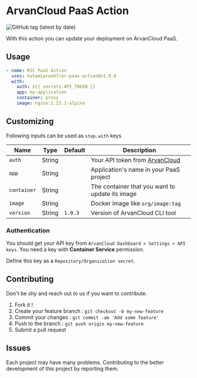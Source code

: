 # ArvanCloud PaaS Action

![GitHub tag (latest by date)](https://img.shields.io/github/v/tag/hatamiarash7/ar-paas-action?color=%2300baba&label=Marketplace&logo=github)

With this action you can update your deployment on ArvanCloud PaaS.

## Usage

```yaml
- name: R1C PaaS Action
  uses: hatamiarash7/ar-paas-action@v1.0.0
  with:
    auth: ${{ secrets.API_TOKEN }}
    app: my-application
    container: proxy
    image: nginx:1.23.1-alpine
```

## Customizing

Following inputs can be used as `step.with` keys

| Name        | Type   | Default | Description                                                              |
| ----------- | ------ | ------- | ------------------------------------------------------------------------ |
| `auth`      | String |         | Your API token from [ArvanCloud](https://www.arvancloud.com/en/docs/api) |
| `app`       | String |         | Application's name in your PaaS project                                  |
| `container` | String |         | The container that you want to update its image                          |
| `image`     | String |         | Docker image like `org/image:tag`                                        |
| `version`   | String | `1.0.3` | Version of ArvanCloud CLI tool                                           |

### Authentication

You should get your API key from `ArvanCloud Dashboard > Settings > API keys`. You need a key with **Container Service** permission.

Define this key as a `Repository/Organization secret`.

## Contributing

Don't be shy and reach out to us if you want to contribute.

1. Fork it !
2. Create your feature branch : `git checkout -b my-new-feature`
3. Commit your changes : `git commit -am 'Add some feature'`
4. Push to the branch : `git push origin my-new-feature`
5. Submit a pull request

## Issues

Each project may have many problems. Contributing to the better development of this project by reporting them.
